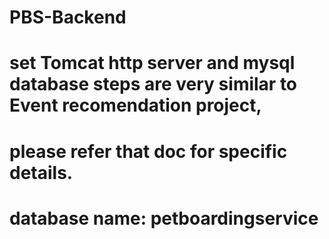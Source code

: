 # PBS-Backend
# set Tomcat http server and mysql database steps are very similar to Event recomendation project, 
# please refer that doc for specific details.

# database name: petboardingservice
